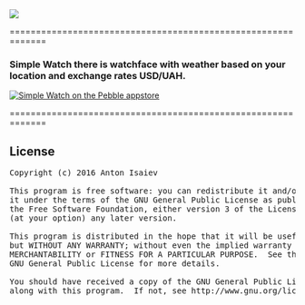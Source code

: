 <img src="http://i.imgur.com/Y50eEgt.jpg?1"/>

=============================================================

### Simple Watch there is watchface with weather based on your location and exchange rates USD/UAH.

<a href="https://apps.getpebble.com/applications/55fbc0c63c882806bf00003d">
  <img src="https://i.imgur.com/BDhWbv2.jpg" alt="Simple Watch on the Pebble appstore" />
</a>

=============================================================

## License
<pre>
Copyright (c) 2016 Anton Isaiev

This program is free software: you can redistribute it and/or modify
it under the terms of the GNU General Public License as published by
the Free Software Foundation, either version 3 of the License, or
(at your option) any later version.

This program is distributed in the hope that it will be useful,
but WITHOUT ANY WARRANTY; without even the implied warranty of
MERCHANTABILITY or FITNESS FOR A PARTICULAR PURPOSE.  See the
GNU General Public License for more details.

You should have received a copy of the GNU General Public License
along with this program.  If not, see http://www.gnu.org/licenses/.
</pre>
